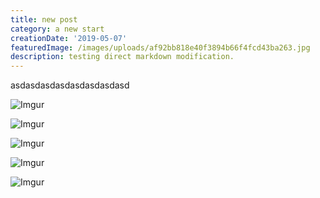 ```yaml
---
title: new post
category: a new start
creationDate: '2019-05-07'
featuredImage: /images/uploads/af92bb818e40f3894b66f4fcd43ba263.jpg
description: testing direct markdown modification.
---
```

asdasdasdasdasdasdasdasd

![Imgur](https://i.imgur.com/tBUKIU1.jpg "eye1")

![Imgur](https://i.imgur.com/OeBsw5r.jpg "eye2")

![Imgur](https://i.imgur.com/Xb12MUT.jpg "eye 3 ()!")

![Imgur](https://i.imgur.com/HFady7h.jpg "nice eye HHH")

![Imgur](https://i.imgur.com/lLyL8ZD.jpg "final eye")
